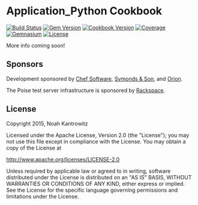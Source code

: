 # Application_Python Cookbook

[![Build Status](https://img.shields.io/travis/poise/application_python.svg)](https://travis-ci.org/poise/application_python)
[![Gem Version](https://img.shields.io/gem/v/poise-application-python.svg)](https://rubygems.org/gems/poise-application-python)
[![Cookbook Version](https://img.shields.io/cookbook/v/application_python.svg)](https://supermarket.chef.io/cookbooks/application_python)
[![Coverage](https://img.shields.io/codecov/c/github/poise/application_python.svg)](https://codecov.io/github/poise/application_python)
[![Gemnasium](https://img.shields.io/gemnasium/poise/application_python.svg)](https://gemnasium.com/poise/application_python)
[![License](https://img.shields.io/badge/license-Apache_2-blue.svg)](https://www.apache.org/licenses/LICENSE-2.0)

More info coming soon!

## Sponsors

Development sponsored by [Chef Software](https://www.chef.io/), [Symonds & Son](http://symondsandson.com/), and [Orion](https://www.orionlabs.co/).

The Poise test server infrastructure is sponsored by [Rackspace](https://rackspace.com/).

## License

Copyright 2015, Noah Kantrowitz

Licensed under the Apache License, Version 2.0 (the "License");
you may not use this file except in compliance with the License.
You may obtain a copy of the License at

http://www.apache.org/licenses/LICENSE-2.0

Unless required by applicable law or agreed to in writing, software
distributed under the License is distributed on an "AS IS" BASIS,
WITHOUT WARRANTIES OR CONDITIONS OF ANY KIND, either express or implied.
See the License for the specific language governing permissions and
limitations under the License.
